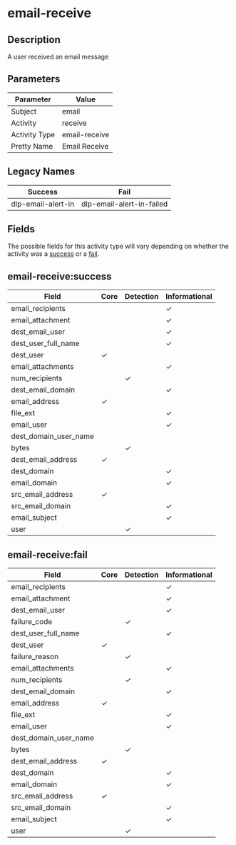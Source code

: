 email-receive
=============

Description
-----------
A user received an email message

Parameters
----------
| Parameter     | Value         |
| ------------- | ------------- |
| Subject       | email         |
| Activity      | receive       |
| Activity Type | email-receive |
| Pretty Name   | Email Receive |

Legacy Names
------------
| Success                | Fail                          |
| ---------------------- | ----------------------------- |
| dlp-email-alert-in<br> | dlp-email-alert-in-failed<br> |

Fields
------

The possible fields for this activity type will vary depending on whether the activity was a [success](#email-receivesuccess) or a [fail](#email-receivefail).


email-receive:success
---------------------

| Field                 | Core     | Detection | Informational |
| --------------------- | -------- | --------- | ------------- |
| email_recipients      |          |           | &#10003;      |
| email_attachment      |          |           | &#10003;      |
| dest_email_user       |          |           | &#10003;      |
| dest_user_full_name   |          |           | &#10003;      |
| dest_user             | &#10003; |           |               |
| email_attachments     |          |           | &#10003;      |
| num_recipients        |          | &#10003;  |               |
| dest_email_domain     |          |           | &#10003;      |
| email_address         | &#10003; |           |               |
| file_ext              |          |           | &#10003;      |
| email_user            |          |           | &#10003;      |
| dest_domain_user_name |          |           |               |
| bytes                 |          | &#10003;  |               |
| dest_email_address    | &#10003; |           |               |
| dest_domain           |          |           | &#10003;      |
| email_domain          |          |           | &#10003;      |
| src_email_address     | &#10003; |           |               |
| src_email_domain      |          |           | &#10003;      |
| email_subject         |          |           | &#10003;      |
| user                  |          | &#10003;  |               |

email-receive:fail
------------------

| Field                 | Core     | Detection | Informational |
| --------------------- | -------- | --------- | ------------- |
| email_recipients      |          |           | &#10003;      |
| email_attachment      |          |           | &#10003;      |
| dest_email_user       |          |           | &#10003;      |
| failure_code          |          | &#10003;  |               |
| dest_user_full_name   |          |           | &#10003;      |
| dest_user             | &#10003; |           |               |
| failure_reason        |          | &#10003;  |               |
| email_attachments     |          |           | &#10003;      |
| num_recipients        |          | &#10003;  |               |
| dest_email_domain     |          |           | &#10003;      |
| email_address         | &#10003; |           |               |
| file_ext              |          |           | &#10003;      |
| email_user            |          |           | &#10003;      |
| dest_domain_user_name |          |           |               |
| bytes                 |          | &#10003;  |               |
| dest_email_address    | &#10003; |           |               |
| dest_domain           |          |           | &#10003;      |
| email_domain          |          |           | &#10003;      |
| src_email_address     | &#10003; |           |               |
| src_email_domain      |          |           | &#10003;      |
| email_subject         |          |           | &#10003;      |
| user                  |          | &#10003;  |               |